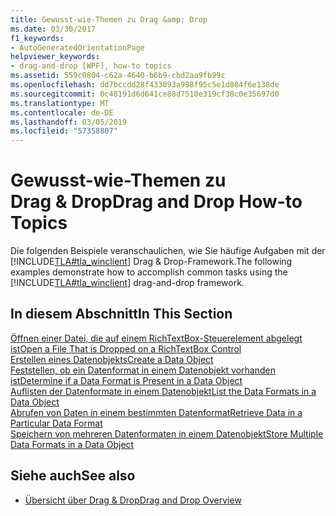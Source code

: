 ```yaml
---
title: Gewusst-wie-Themen zu Drag &amp; Drop
ms.date: 03/30/2017
f1_keywords:
- AutoGeneratedOrientationPage
helpviewer_keywords:
- drag-and-drop [WPF], how-to topics
ms.assetid: 559c0804-c62a-4640-b6b9-cbd2aa9fb99c
ms.openlocfilehash: dd7bccdd28f433893a988f95c5e1d804f6e138de
ms.sourcegitcommit: 0c48191d6d641ce88d7510e319cf38c0e35697d0
ms.translationtype: MT
ms.contentlocale: de-DE
ms.lasthandoff: 03/05/2019
ms.locfileid: "57358807"
---
```

# <a name="drag-and-drop-how-to-topics"></a><span data-ttu-id="bf71b-102">Gewusst-wie-Themen zu Drag &amp; Drop</span><span class="sxs-lookup"><span data-stu-id="bf71b-102">Drag and Drop How-to Topics</span></span>
<span data-ttu-id="bf71b-103">Die folgenden Beispiele veranschaulichen, wie Sie häufige Aufgaben mit der [!INCLUDE[TLA#tla_winclient](../../../../includes/tlasharptla-winclient-md.md)] Drag & Drop-Framework.</span><span class="sxs-lookup"><span data-stu-id="bf71b-103">The following examples demonstrate how to accomplish common tasks using the [!INCLUDE[TLA#tla_winclient](../../../../includes/tlasharptla-winclient-md.md)] drag-and-drop framework.</span></span>  
  
## <a name="in-this-section"></a><span data-ttu-id="bf71b-104">In diesem Abschnitt</span><span class="sxs-lookup"><span data-stu-id="bf71b-104">In This Section</span></span>  
 [<span data-ttu-id="bf71b-105">Öffnen einer Datei, die auf einem RichTextBox-Steuerelement abgelegt ist</span><span class="sxs-lookup"><span data-stu-id="bf71b-105">Open a File That is Dropped on a RichTextBox Control</span></span>](how-to-open-a-file-that-is-dropped-on-a-richtextbox-control.md)  
 [<span data-ttu-id="bf71b-106">Erstellen eines Datenobjekts</span><span class="sxs-lookup"><span data-stu-id="bf71b-106">Create a Data Object</span></span>](how-to-create-a-data-object.md)  
 [<span data-ttu-id="bf71b-107">Feststellen, ob ein Datenformat in einem Datenobjekt vorhanden ist</span><span class="sxs-lookup"><span data-stu-id="bf71b-107">Determine if a Data Format is Present in a Data Object</span></span>](how-to-determine-if-a-data-format-is-present-in-a-data-object.md)  
 [<span data-ttu-id="bf71b-108">Auflisten der Datenformate in einem Datenobjekt</span><span class="sxs-lookup"><span data-stu-id="bf71b-108">List the Data Formats in a Data Object</span></span>](how-to-list-the-data-formats-in-a-data-object.md)  
 [<span data-ttu-id="bf71b-109">Abrufen von Daten in einem bestimmten Datenformat</span><span class="sxs-lookup"><span data-stu-id="bf71b-109">Retrieve Data in a Particular Data Format</span></span>](how-to-retrieve-data-in-a-particular-data-format.md)  
 [<span data-ttu-id="bf71b-110">Speichern von mehreren Datenformaten in einem Datenobjekt</span><span class="sxs-lookup"><span data-stu-id="bf71b-110">Store Multiple Data Formats in a Data Object</span></span>](how-to-store-multiple-data-formats-in-a-data-object.md)  
  
## <a name="see-also"></a><span data-ttu-id="bf71b-111">Siehe auch</span><span class="sxs-lookup"><span data-stu-id="bf71b-111">See also</span></span>
- [<span data-ttu-id="bf71b-112">Übersicht über Drag & Drop</span><span class="sxs-lookup"><span data-stu-id="bf71b-112">Drag and Drop Overview</span></span>](drag-and-drop-overview.md)

